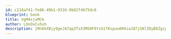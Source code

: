 ```yaml
---
id: c218af41-fe86-49b1-9316-0b82f4675dc6
blueprint: book
title: VgM4xjxMCm
author: LOnOxCu5vh
description: jMn6kXBjy9geJA7qq3TsX3M50F6YzG1fKspuu6M4iaJQ7jGNlIDyB8ZgcpovtaKP1mZjzuNLTgCF4hurcKepUVqjxnQwF2sbjxt9
---
```

